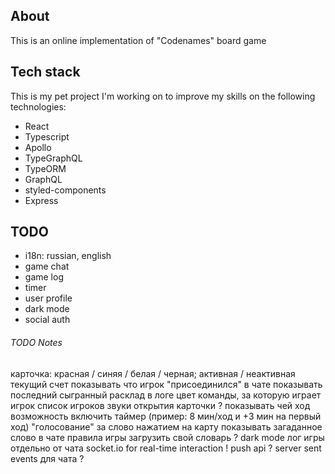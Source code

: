## About

This is an online implementation of "Codenames" board game

## Tech stack

This is my pet project I'm working on to improve my skills on the following technologies:

- React
- Typescript
- Apollo
- TypeGraphQL
- TypeORM
- GraphQL
- styled-components
- Express

## TODO

- i18n: russian, english
- game chat
- game log
- timer
- user profile
- dark mode
- social auth

###### TODO Notes

карточка: красная / синяя / белая / черная; активная / неактивная
текущий счет
показывать что игрок "присоединился" в чате
показывать последний сыгранный расклад в логе
цвет команды, за которую играет игрок
список игроков
звуки открытия карточки ?
показывать чей ход
возможность включить таймер (пример: 8 мин/ход и +3 мин на первый ход)
"голосование" за слово нажатием на карту
показывать загаданное слово в чате
правила игры
загрузить свой словарь ?
dark mode
лог игры отдельно от чата
socket.io for real-time interaction !
push api ?
server sent events для чата ?
